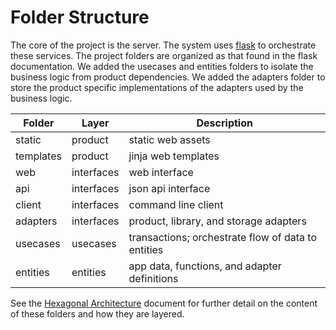 # Folder Structure

The core of the project is the server. The system uses [flask][1] to
orchestrate these services. The project folders are organized as that found
in the flask documentation. We added the usecases and entities folders to
isolate the business logic from product dependencies. We added the adapters
folder to store the product specific implementations of the adapters used by
the business logic.

Folder    | Layer       | Description
--------- | ----------- | --------------------------------------------------
static    | product     | static web assets
templates | product     | jinja web templates
web       | interfaces  | web interface
api       | interfaces  | json api interface
client    | interfaces  | command line client
adapters  | interfaces  | product, library, and storage adapters
usecases  | usecases    | transactions; orchestrate flow of data to entities
entities  | entities    | app data, functions, and adapter definitions

See the [Hexagonal Architecture][2] document for further detail on the
content of these folders and how they are layered.


[1]: https://flask.palletsprojects.com
[2]: hexagonal_architecture.md
